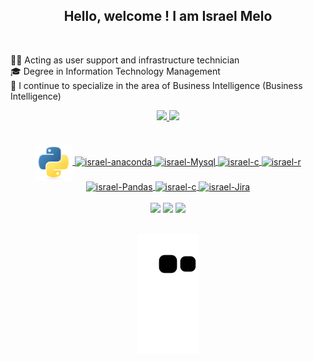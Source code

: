 <div align="center">
<h2> Hello, welcome ! I am Israel Melo</h2>
</div>
</br>

👨‍💻 Acting as user support and infrastructure technician <br />
🎓 Degree in Information Technology Management <br />
🌱 I continue to specialize in the area of Business Intelligence (Business Intelligence) <br />

<div align="center">
  <a href="https://github.com/israel_oliveira">
  <img height="170em" src="https://github-readme-stats.vercel.app/api?username=IsraelOliveira&show_icons=true&theme=dracula&include_all_commits=true&count_private=true"/>
  <img height="170em" src="https://github-readme-stats.vercel.app/api/top-langs/?username=IsraelOliveira&layout=compact&langs_count=7&theme=dracula"/>
</div>
</br>
  
 <div align="center">
<div style="display: inline_block"><br>
  
  <img align="center" alt="israel-Python" height="60" width="60" src="https://raw.githubusercontent.com/devicons/devicon/master/icons/python/python-original.svg">
  <img align="center" alt="israel-anaconda" height="60" width="60" src="https://cdn.jsdelivr.net/gh/devicons/devicon/icons/anaconda/anaconda-original-wordmark.svg" />
  <img align="center" alt="israel-Mysql" height="60" width="60" src="https://cdn.jsdelivr.net/gh/devicons/devicon/icons/mysql/mysql-original.svg" />
  <img align="center" alt="israel-c" height="60" width="60" src="https://cdn.jsdelivr.net/gh/devicons/devicon/icons/confluence/confluence-original-wordmark.svg" />
  <img align="center" alt="israel-r" height="60" width="60" src="https://cdn.jsdelivr.net/gh/devicons/devicon/icons/r/r-original.svg" />
  <img align="center" alt="israel-Pandas" height="60" width="60"  src="https://cdn.jsdelivr.net/gh/devicons/devicon/icons/pandas/pandas-original-wordmark.svg" />
  <img align="center" alt="israel-c" height="60" width="60" src="https://cdn.jsdelivr.net/gh/devicons/devicon/icons/c/c-original.svg" />
  <img align="center" alt="israel-Jira" height="60" width="60"src="https://cdn.jsdelivr.net/gh/devicons/devicon/icons/jira/jira-original-wordmark.svg" />
 </div>
 </br>
 
 <div align="center">
  <a href="https://www.instagram.com/israel__olliveira" target="_blank"><img src="https://img.shields.io/badge/-Instagram-%23E4405F?style=for-the-badge&logo=instagram&logoColor=white" target="_blank"></a> 
  <a href = "mailto:israelm853@gmail.com"><img src="https://img.shields.io/badge/-Gmail-%23333?style=for-the-badge&logo=gmail&logoColor=white" target="_blank"></a>
  <a href="https://www.linkedin.com/in/israel-melo-b4b12898/" target="_blank"><img src="https://img.shields.io/badge/-LinkedIn-%230077B5?style=for-the-badge&logo=linkedin&logoColor=white" target="_blank"></a> 
</div>
</br>
  
  ![snake gif](https://github.com/Formandodev/Formandodev/blob/output/github-contribution-grid-snake.svg)
                                                                                                                  
